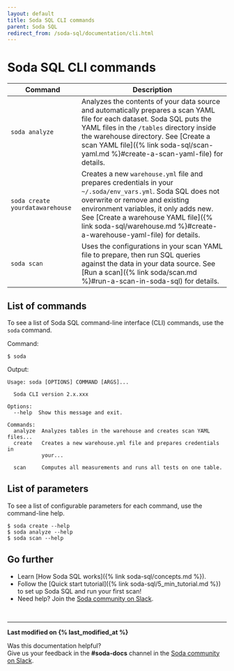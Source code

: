 ```yaml
---
layout: default
title: Soda SQL CLI commands
parent: Soda SQL
redirect_from: /soda-sql/documentation/cli.html
---
```


# Soda SQL CLI commands

| Command               | Description |
| --------------------- | ----------- |
| `soda analyze` | Analyzes the contents of your data source and automatically prepares a scan YAML file for each dataset. Soda SQL puts the YAML files in the `/tables` directory inside the warehouse directory. See [Create a scan YAML file]({% link soda-sql/scan-yaml.md %}#create-a-scan-yaml-file) for details.|
| `soda create yourdatawarehouse` | Creates a new `warehouse.yml` file and prepares credentials in your `~/.soda/env_vars.yml`. Soda SQL does not overwrite or remove and existing environment variables, it only adds new. See [Create a warehouse YAML file]({% link soda-sql/warehouse.md %}#create-a-warehouse-yaml-file) for details. |
| `soda scan` | Uses the configurations in your scan YAML file to prepare, then run SQL queries against the data in your data source. See [Run a scan]({% link soda/scan.md %}#run-a-scan-in-soda-sql) for details. |

## List of commands

To see a list of Soda SQL command-line interface (CLI) commands, use the `soda` command.

Command:
```shell
$ soda
```

Output:
```shell
Usage: soda [OPTIONS] COMMAND [ARGS]...

  Soda CLI version 2.x.xxx

Options:
  --help  Show this message and exit.

Commands:
  analyze  Analyzes tables in the warehouse and creates scan YAML files...
  create   Creates a new warehouse.yml file and prepares credentials in
           your...

  scan     Computes all measurements and runs all tests on one table.
```

## List of parameters

To see a list of configurable parameters for each command, use the command-line help.
```shell
$ soda create --help
$ soda analyze --help
$ soda scan --help
```

## Go further

* Learn [How Soda SQL works]({% link soda-sql/concepts.md %}).
* Follow the [Quick start tutorial]({% link soda-sql/5_min_tutorial.md %}) to set up Soda SQL and run your first scan!
* Need help? Join the <a href="http://community.soda.io/slack" target="_blank"> Soda community on Slack</a>.

<br />

---
**Last modified on {% last_modified_at %}**

Was this documentation helpful? <br /> Give us your feedback in the **#soda-docs** channel in the <a href="http://community.soda.io/slack" target="_blank"> Soda community on Slack</a>.